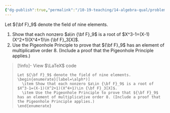 ```yaml
---
{"dg-publish":true,"permalink":"/10-19-teaching/14-algebra-qual/problem-bank/template-problems/ring-theory/the-field-with-nine-elements/","tags":["ring_theory"],"updated":"2025-03-17T08:30:57-07:00"}
---
```


Let ${\bf F}_9$ denote the field of nine elements.
1. Show that each nonzero $a\in {\bf F}_9$ is a root of $X^3-1=(X-1)(X^2+1)(X^4+1)\in {\bf F}_3[X]$.
2. Use the Pigeonhole Principle to prove that ${\bf F}_9$ has an element of multiplicative order 8. (Include a proof that the Pigeonhole Principle applies.)

> [!info]- View $\LaTeX$ code
> ```
> Let ${\bf F}_9$ denote the field of nine elements.
> \begin{enumerate}[label=\alph*)]
> 	\item Show that each nonzero $a\in {\bf F}_9$ is a root of $X^3-1=(X-1)(X^2+1)(X^4+1)\in {\bf F}_3[X]$.
> 	\item Use the Pigeonhole Principle to prove that ${\bf F}_9$ has an element of multiplicative order 8. (Include a proof that the Pigeonhole Principle applies.)
> \end{enumerate}
> ```